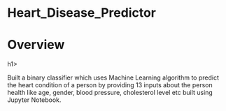 # Heart_Disease_Predictor
<h1>Overview</h1>h1>
<p>Built a binary classifier which uses Machine Learning algorithm to predict the heart condition of a person by providing 13 inputs about the person health like age, gender, blood pressure, cholesterol level etc built using Jupyter Notebook.</p>
